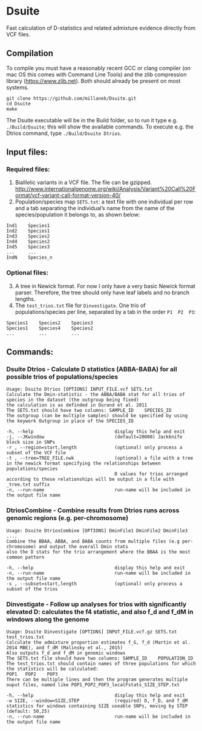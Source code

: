 #  Dsuite
Fast calculation of D-statistics and related admixture evidence directly from VCF files.

## Compilation

To compile you must have a reasonably recent GCC or clang compiler (on mac OS this comes with Command Line Tools) and the zlib compression library (https://www.zlib.net). Both should already be present on most systems. 


```
git clone https://github.com/millanek/Dsuite.git
cd Dsuite
make
```

The Dsuite executable will be in the Build folder, so to run it type e.g. `./Build/Dsuite`; this will show the available commands. To execute e.g. the Dtrios command, type `./Build/Dsuite Dtrios`.

## Input files:
### Required files:
1. Bialllelic variants in a VCF file. The file can be gzipped.
http://www.internationalgenome.org/wiki/Analysis/Variant%20Call%20Format/vcf-variant-call-format-version-40/
2. Population/species map `SETS.txt`: a text file with one individual per row and a tab separating the individual’s name from the name of the species/population it belongs to, as shown below:
```
Ind1    Species1
Ind2    Species1
Ind3    Species2
Ind4    Species2
Ind5    Species3
...     ...
IndN    Species_n
```
### Optional files:
3. A tree in Newick format. For now I only have a very basic Newick format parser. Therefore, the tree should only have leaf labels and no branch lengths.
4. The `test_trios.txt` file for `Dinvestigate`. One trio of populations/species per line, separated by a tab in the order `P1  P2  P3`:
```
Species1    Species2    Species3
Species1    Species4    Species2
...         ...         ...
```
## Commands:
### Dsuite Dtrios - Calculate D statistics (ABBA-BABA) for all possible trios of populations/species
```
Usage: Dsuite Dtrios [OPTIONS] INPUT_FILE.vcf SETS.txt
Calculate the Dmin-statistic - the ABBA/BABA stat for all trios of species in the dataset (the outgroup being fixed)
the calculation is as definded in Durand et al. 2011
The SETS.txt should have two columns: SAMPLE_ID    SPECIES_ID
The outgroup (can be multiple samples) should be specified by using the keywork Outgroup in place of the SPECIES_ID

-h, --help                              display this help and exit
-j, --JKwindow                          (default=20000) Jackknife block size in SNPs
-r , --region=start,length              (optional) only process a subset of the VCF file
-t , --tree=TREE_FILE.nwk               (optional) a file with a tree in the newick format specifying the relationships between populations/species
                                        D values for trios arranged according to these relationships will be output in a file with _tree.txt suffix
-n, --run-name                          run-name will be included in the output file name
```

### DtriosCombine - Combine results from Dtrios runs across genomic regions (e.g. per-chromosome)
```
Usage: Dsuite DtriosCombine [OPTIONS] DminFile1 DminFile2 DminFile3 ....
Combine the BBAA, ABBA, and BABA counts from multiple files (e.g per-chromosome) and output the overall Dmin stats
also the D stats for the trio arrangement where the BBAA is the most common pattern

-h, --help                              display this help and exit
-n, --run-name                          run-name will be included in the output file name
-s , --subset=start,length              (optional) only process a subset of the trios
```
###  Dinvestigate - Follow up analyses for trios with significantly elevated D: calculates the f4 statistic, and also f_d and f_dM in windows along the genome
```
Usage: Dsuite Dinvestigate [OPTIONS] INPUT_FILE.vcf.gz SETS.txt test_trios.txt
Calculate the admixture proportion estimates f_G, f_d (Martin et al. 2014 MBE), and f_dM (Malinsky et al., 2015)
Also outputs f_d and f_dM in genomic windows
The SETS.txt file should have two columns: SAMPLE_ID    POPULATION_ID
The test_trios.txt should contain names of three populations for which the statistics will be calculated:
POP1   POP2    POP3
There can be multiple lines and then the program generates multiple ouput files, named like POP1_POP2_POP3_localFstats_SIZE_STEP.txt

-h, --help                              display this help and exit
-w SIZE, --window=SIZE,STEP             (required) D, f_D, and f_dM statistics for windows containing SIZE useable SNPs, moving by STEP (default: 50,25)
-n, --run-name                          run-name will be included in the output file name
```

